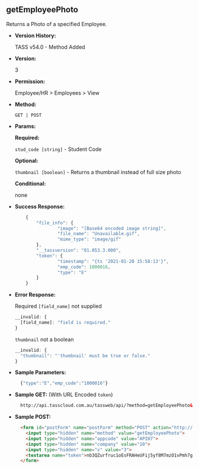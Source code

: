 **getEmployeePhoto**
----
  Returns a Photo of a specified Employee.
  
* **Version History:**

  TASS v54.0 - Method Added

* **Version:**

  3

* **Permission:**

  Employee/HR > Employees > View

* **Method:**

  `GET | POST`
  
*  **Params:**

   **Required:**

   `stud_code [string]` - Student Code
   
   **Optional:**
 
   `thumbnail [boolean]` - Returns a thumbnail instead of full size photo

   **Conditional:**

   none

* **Success Response:**
	
	```javascript
		{
			"file_info": {
					"image": "[Base64 encoded image string]",
					"file_name": "Unavailable.gif",
					"mime_type": "image/gif"
			},
			"__tassversion": "01.053.3.000",
			"token": {
					"timestamp": "{ts '2021-01-20 15:58:13'}",
					"emp_code": 1000016,
					"type": "E"
			}
		}
  ```
 
* **Error Response:**

	Required `[field_name]` not supplied
	```javascript
	__invalid: {
	  [field_name]: "field is required."
	}
	```
	
	`thumbnail` not a boolean
	```javascript
	__invalid: {
	  "thumbnail": "'thumbnail' must be true or false."
	}
	```

* **Sample Parameters:**

  ```javascript
	{"type":"E","emp_code":"1000016"}
  ```

* **Sample GET:** (With URL Encoded `token`)

  ```HTML
	http://api.tasscloud.com.au/tassweb/api/?method=getEmployeePhoto&appcode=API07&company=10&v=3&token=nb3QZurfruc1oEsFRAHeUFij5yf8M7mzO1vPmh7giNc%3D
  ```
  
* **Sample POST:**

  ```HTML
	<form id="postForm" name="postForm" method="POST" action="http://api.tasscloud.com.au/tassweb/api/">
	  <input type="hidden" name="method" value="getEmployeePhoto">
	  <input type="hidden" name="appcode" value="API07">
	  <input type="hidden" name="company" value="10">
	  <input type="hidden" name="v" value="3">
	  <textarea name="token">nb3QZurfruc1oEsFRAHeUFij5yf8M7mzO1vPmh7giNc=</textarea>
	</form>
  ```

